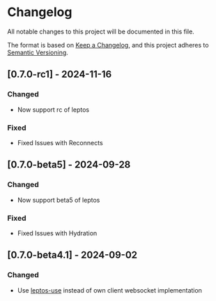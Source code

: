 # Changelog

All notable changes to this project will be documented in this file.

The format is based on [Keep a Changelog](https://keepachangelog.com/en/1.1.0/),
and this project adheres to [Semantic Versioning](https://semver.org/spec/v2.0.0.html).

## [0.7.0-rc1] - 2024-11-16

### Changed
- Now support rc of leptos

### Fixed
- Fixed Issues with Reconnects

## [0.7.0-beta5] - 2024-09-28

### Changed
- Now support beta5 of leptos

### Fixed
- Fixed Issues with Hydration

## [0.7.0-beta4.1] - 2024-09-02

### Changed

- Use [leptos-use](https://leptos-use.rs/) instead of own client websocket implementation
